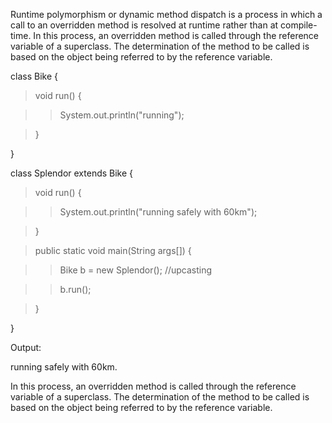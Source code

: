 Runtime polymorphism or dynamic method dispatch is a process in which a
call to an overridden method is resolved at runtime rather than at
compile-time. In this process, an overridden method is called through
the reference variable of a superclass. The determination of the method
to be called is based on the object being referred to by the reference
variable.

class Bike {

>void run() {

>>System.out.println(\"running\");

>}

}

class Splendor extends Bike {

>void run() {

>>System.out.println(\"running safely with 60km\");

>}

>public static void main(String args\[\]) {

>>Bike b = new Splendor(); //upcasting

>>b.run();

>}

}

Output:

running safely with 60km.

In this process, an overridden method is called through the reference
variable of a superclass. The determination of the method to be called
is based on the object being referred to by the reference variable.